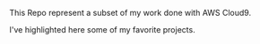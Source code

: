 This Repo represent a subset of my work done with AWS Cloud9.  

I've highlighted here some of my favorite projects.
